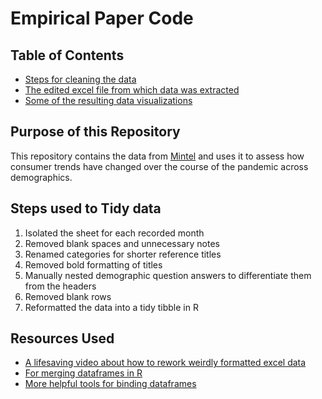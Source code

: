 # Empirical Paper Code

## Table of Contents

- [Steps for cleaning the data](https://github.com/alabellehahn/40233-Empirical-Paper/blob/main/Cleaning%20the%20data.Rmd)
- [The edited excel file from which data was extracted](https://github.com/alabellehahn/40233-Empirical-Paper/blob/main/Cuisine%20Tracker%20Data_Edited.xlsx)
- [Some of the resulting data visualizations](https://github.com/alabellehahn/40233-Empirical-Paper/blob/main/Exploratory%20Data%20Visualizations.Rmd)

## Purpose of this Repository

This repository contains the data from [Mintel](https://reports-mintel-com.proxy.uchicago.edu/display/1044545/?fromSearch=%3Ffilters.category%3D118%26last_filter%3Dcategory) and uses it to assess how consumer trends have changed over the course of the pandemic across demographics.

## Steps used to Tidy data
1) Isolated the sheet for each recorded month
2) Removed blank spaces and unnecessary notes
3) Renamed categories for shorter reference titles
4) Removed bold formatting of titles
5) Manually nested demographic question answers to differentiate them from the headers
6) Removed blank rows
7) Reformatted the data into a tidy tibble in R


## Resources Used 

- [A lifesaving video about how to rework weirdly formatted excel data](https://www.youtube.com/watch?v=ShWxAqnY2YE)
- [For merging dataframes in R](https://r-lang.com/how-to-combine-two-data-frames-in-r/)
- [More helpful tools for binding dataframes](https://r-lang.com/rbind-in-r/)

